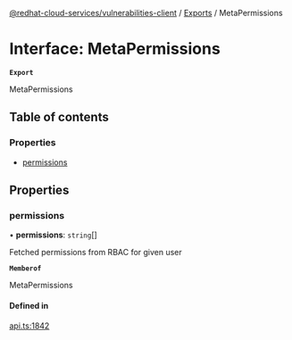 [@redhat-cloud-services/vulnerabilities-client](../README.md) / [Exports](../modules.md) / MetaPermissions

# Interface: MetaPermissions

**`Export`**

MetaPermissions

## Table of contents

### Properties

- [permissions](MetaPermissions.md#permissions)

## Properties

### permissions

• **permissions**: `string`[]

Fetched permissions from RBAC for given user

**`Memberof`**

MetaPermissions

#### Defined in

[api.ts:1842](https://github.com/RedHatInsights/javascript-clients/blob/main/packages/vulnerabilities/api.ts#L1842)
